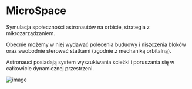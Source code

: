 # MicroSpace
Symulacja społeczności astronautów na orbicie, strategia z mikrozarządzaniem.

Obecnie możemy w niej wydawać polecenia buduowy i niszczenia bloków oraz swobodnie sterować statkami (zgodnie z mechaniką orbitalną).

Astronauci posiadają system wyszukiwania ścieżki i poruszania się w całkowicie dynamicznej przestrzeni.



![image](https://github.com/Gurix525/MicroSpace/assets/57004218/f0806de8-bd33-4d57-a730-8b5c806480d3)
